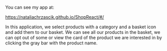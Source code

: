 
You can see my app at: 

https://nataliachrzascik.github.io/ShopReact/#/


In this application, we select products with a category and a basket icon and add them to our basket. 
We can see all our products in the basket, we can opt out of some or view the card of the product we are interested in by clicking the gray bar with the product name.
